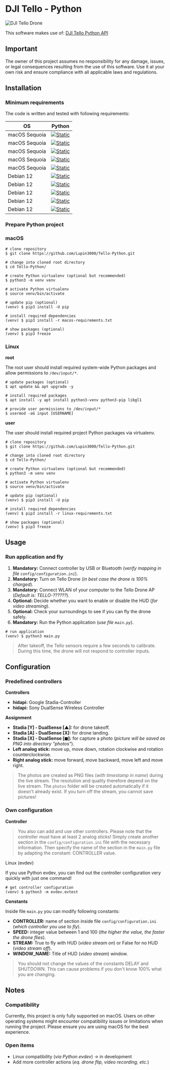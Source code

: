 # DJI Tello - Python

![DJI Tello Drone](./img/dji_tello_drone.jpg)

This software makes use of: [DJI Tello Python API](https://djitellopy.readthedocs.io/en/latest/tello/)

## Important

The owner of this project assumes no responsibility for any damage, issues, or legal consequences resulting from the use of this software. Use it at your own risk and ensure compliance with all applicable laws and regulations.

## Installation

### Minimum requirements

The code is written and tested with following requirements:

| OS            | Python                                                                                                         |
|---------------|----------------------------------------------------------------------------------------------------------------|
| macOS Sequoia | [![Static](https://img.shields.io/badge/python-==3.12.2-green)](https://python.org)                            | 
| macOS Sequoia | [![Static](https://img.shields.io/badge/hidapi-==0.14.0-green)](https://github.com/trezor/cython-hidapi)       |
| macOS Sequoia | [![Static](https://img.shields.io/badge/djitellopy-==2.5.0-green)](https://github.com/damiafuentes/DJITelloPy) |
| macOS Sequoia | [![Static](https://img.shields.io/badge/opencv-==4.11.0.86-green)](https://github.com/opencv/opencv-python)    |
| macOS Sequoia | [![Static](https://img.shields.io/badge/numpy-==2.2.4-green)](https://numpy.org)                               |
| Debian 12     | [![Static](https://img.shields.io/badge/python-==3.11.12-green)](https://python.org)                           | 
| Debian 12     | [![Static](https://img.shields.io/badge/evdev-==1.9.1-green)](https://github.com/gvalkov/python-evdev)         |
| Debian 12     | [![Static](https://img.shields.io/badge/djitellopy-==2.5.0-green)](https://github.com/damiafuentes/DJITelloPy) |
| Debian 12     | [![Static](https://img.shields.io/badge/opencv-==4.11.0.86-green)](https://github.com/opencv/opencv-python)    |
| Debian 12     | [![Static](https://img.shields.io/badge/numpy-==2.2.4-green)](https://numpy.org)                               |

### Prepare Python project

### macOS

```shell
# clone repository
$ git clone https://github.com/Lupin3000/Tello-Python.git

# change into cloned root directory
$ cd Tello-Python/

# create Python virtualenv (optional but recommended)
$ python3 -m venv venv

# activate Python virtualenv
$ source venv/bin/activate

# update pip (optional)
(venv) $ pip3 install -U pip

# install required dependencies
(venv) $ pip3 install -r macos-requirements.txt

# show packages (optional)
(venv) $ pip3 freeze
```

### Linux

**root**

The root user should install required system-wide Python packages and allow permissions to `/dev/input/*`.

```shell
# update packages (optional)
$ apt update && apt upgrade -y

# install required packages
$ apt install -y apt install python3-venv python3-pip libgl1

# provide user permissions to /dev/input/*
$ usermod -aG input [USERNAME]
```

**user**

The user should install required project Python packages via virtualenv.

```shell
# clone repository
$ git clone https://github.com/Lupin3000/Tello-Python.git

# change into cloned root directory
$ cd Tello-Python/

# create Python virtualenv (optional but recommended)
$ python3 -m venv venv

# activate Python virtualenv
$ source venv/bin/activate

# update pip (optional)
(venv) $ pip3 install -U pip

# install required dependencies
(venv) $ pip3 install -r linux-requirements.txt

# show packages (optional)
(venv) $ pip3 freeze
```

## Usage

### Run application and fly

1. **Mandatory:** Connect controller by USB or Bluetooth (_verify mapping in file `config/configuration.ini`_).
2. **Mandatory:** Turn on Tello Drone (_in best case the drone is 100% charged_).
3. **Mandatory:** Connect WLAN of your computer to the Tello Drone AP (_Default is: TELLO-??????_).
4. **Optional:** Decide whether you want to enable or disable the HUD (_for video streaming_).
5. **Optional:** Check your surroundings to see if you can fly the drone safely.
6. **Mandatory:** Run the Python application (_use file `main.py`_).

```shell
# run application
(venv) $ python3 main.py
```

> After takeoff, the Tello sensors require a few seconds to calibrate. During this time, the drone will not respond to controller inputs.

## Configuration

### Predefined controllers

**Controllers**

- **hidapi:** Google Stadia-Controller
- **hidapi:** Sony DualSense Wireless Controller

**Assignment**

- **Stadia [Y] - DualSense [&#x25B2;]:** for drone takeoff.
- **Stadia [A] - DualSense [X]:** for drone landing.
- **Stadia [X] - DualSense [&#x25FC;]:** for capture a photo (_picture will be saved as PNG into directory "photos"_).
- **Left analog stick:** move up, move down, rotation clockwise and rotation counterclockwise.
- **Right analog stick:** move forward, move backward, move left and move right.

> The photos are created as PNG files (_with timestamp in name_) during the live stream. The resolution and quality therefore depend on the live stream. The `photos` folder will be created automatically if it doesn't already exist. If you turn off the stream, you cannot save pictures!

### Own configuration

**Controller**

> You also can add and use other controllers. Please note that the controller must have at least 2 analog sticks! Simply create another section in the `config/configuration.ini` file with the necessary information. Then specify the name of the section in the `main.py` file by adapting the constant: CONTROLLER value.

Linux (evdev)

If you use Python evdev, you can find out the controller configuration very quickly with just one command!

```shell
# get controller configuration
(venv) $ python3 -m evdev.evtest
```

**Constants**

Inside file `main.py` you can modify following constants:

- **CONTROLLER:** name of section inside file `config/configuration.ini` (_which controller you use to fly_).
- **SPEED:** integer value between 1 and 100 (_the higher the value, the faster the drone flies_).
- **STREAM:** True to fly with HUD (_video stream on_) or False for no HUD (_video stream off_).
- **WINDOW_NAME:** Title of HUD (_video stream_) window.

> You should not change the values of the constants DELAY and SHUTDOWN. This can cause problems if you don't know 100% what you are changing.

## Notes

### Compatibility

Currently, this project is only fully supported on macOS. Users on other operating systems might encounter compatibility issues or limitations when running the project. Please ensure you are using macOS for the best experience.

### Open items

- Linux compatibility (_via Python evdev_) -> in development
- Add more controller actions (_eq. drone flip, video recording, etc._)
